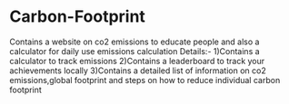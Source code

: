 # Carbon-Footprint
Contains a website on co2 emissions to educate people and also a calculator for daily use emissions calculation
Details:-
1)Contains a calculator to track emissions
2)Contains a leaderboard to track your achievements locally
3)Contains a detailed list of information on co2 emissions,global footprint and steps on how to reduce individual carbon footprint
